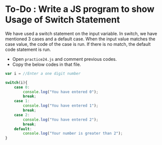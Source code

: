 # To-Do : Write a JS program to show Usage of Switch Statement



We have used a switch statement on the input variable. In switch, we have mentioned 3 cases and a default case. When the input value matches the case value, the code of the case is run. If there is no match, the default code statement is run.


- Open `practice24.js` and comment previous codes.
- Copy the below codes in that file.


```js
var i = //Enter a one digit number

switch(i){
    case 0:
        console.log("You have entered 0");
        break;
    case 1:
        console.log("You have entered 1");
        break;
    case 2:
        console.log("You have entered 2");
        break;
    default:
        console.log("Your number is greater than 2");
}
```
